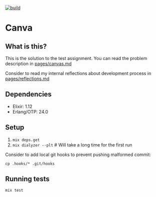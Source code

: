 [![build](https://github.com/astery/canva/actions/workflows/ci.yml/badge.svg)](https://github.com/astery/canva/actions)

# Canva

## What is this?

This is the solution to the test assignment. You can read the problem description in [pages/canvas.md](https://github.com/astery/canva/blob/master/pages/canvas.md)

Consider to read my internal reflections about development process in [pages/reflections.md](https://github.com/astery/canva/blob/master/pages/reflections.md)

## Dependencies

- Elixir: 1.12
- Erlang/OTP: 24.0

## Setup

1. `mix deps.get`
1. `mix dialyzer --plt` # Will take a long time for the first run

Consider to add local git hooks to prevent pushing malformed commit:

`cp .hooks/* .git/hooks`

## Running tests

`mix test`
